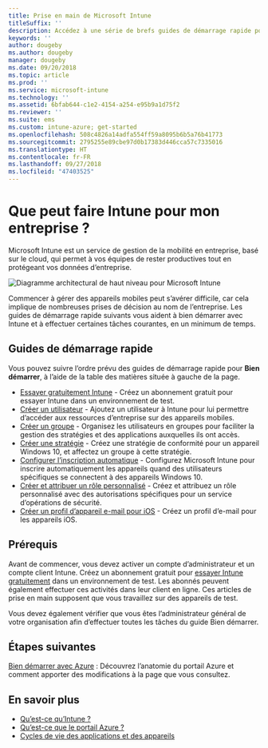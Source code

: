 ```yaml
---
title: Prise en main de Microsoft Intune
titleSuffix: ''
description: Accédez à une série de brefs guides de démarrage rapide pour découvrir Intune.
keywords: ''
author: dougeby
ms.author: dougeby
manager: dougeby
ms.date: 09/20/2018
ms.topic: article
ms.prod: ''
ms.service: microsoft-intune
ms.technology: ''
ms.assetid: 6bfab644-c1e2-4154-a254-e95b9a1d75f2
ms.reviewer: ''
ms.suite: ems
ms.custom: intune-azure; get-started
ms.openlocfilehash: 508c4826a14adfa554ff59a8095b6b5a76b41773
ms.sourcegitcommit: 2795255e89cbe97d0b17383d446cca57c7335016
ms.translationtype: HT
ms.contentlocale: fr-FR
ms.lasthandoff: 09/27/2018
ms.locfileid: "47403525"
---
```

# <a name="what-can-intune-do-for-my-company"></a>Que peut faire Intune pour mon entreprise ?
Microsoft Intune est un service de gestion de la mobilité en entreprise, basé sur le cloud, qui permet à vos équipes de rester productives tout en protégeant vos données d’entreprise.

![Diagramme architectural de haut niveau pour Microsoft Intune](/intune/media/intunearchitecture.svg)

Commencer à gérer des appareils mobiles peut s’avérer difficile, car cela implique de nombreuses prises de décision au nom de l’entreprise. Les guides de démarrage rapide suivants vous aident à bien démarrer avec Intune et à effectuer certaines tâches courantes, en un minimum de temps.

## <a name="quickstarts"></a>Guides de démarrage rapide

Vous pouvez suivre l’ordre prévu des guides de démarrage rapide pour __Bien démarrer__, à l’aide de la table des matières située à gauche de la page.

- [Essayer gratuitement Intune](free-trial-sign-up.md) - Créez un abonnement gratuit pour essayer Intune dans un environnement de test.    
- [Créer un utilisateur](quickstart-create-user.md) - Ajoutez un utilisateur à Intune pour lui permettre d’accéder aux ressources d’entreprise sur des appareils mobiles.
- [Créer un groupe](quickstart-create-group.md) - Organisez les utilisateurs en groupes pour faciliter la gestion des stratégies et des applications auxquelles ils ont accès.
- [Créer une stratégie](quickstart-create-policy.md) - Créez une stratégie de conformité pour un appareil Windows 10, et affectez un groupe à cette stratégie.
- [Configurer l’inscription automatique](quickstart-setup-auto-enrollment.md) - Configurez Microsoft Intune pour inscrire automatiquement les appareils quand des utilisateurs spécifiques se connectent à des appareils Windows 10.
- [Créer et attribuer un rôle personnalisé](quickstart-create-custom-role.md) - Créez et attribuez un rôle personnalisé avec des autorisations spécifiques pour un service d’opérations de sécurité. 
- [Créer un profil d’appareil e-mail pour iOS](quickstart-email-profile.md) - Créez un profil d’e-mail pour les appareils iOS.
<!--  [Add and assign apps](get-started-apps.md) - Add and assign apps to devices -->
## <a name="prerequisites"></a>Prérequis

Avant de commencer, vous devez activer un compte d’administrateur et un compte client Intune. Créez un abonnement gratuit pour [essayer Intune gratuitement](free-trial-sign-up.md) dans un environnement de test. Les abonnés peuvent également effectuer ces activités dans leur client en ligne. Ces articles de prise en main supposent que vous travaillez sur des appareils de test.

Vous devez également vérifier que vous êtes l’administrateur général de votre organisation afin d’effectuer toutes les tâches du guide Bien démarrer.

## <a name="next-steps"></a>Étapes suivantes

[Bien démarrer avec Azure](get-started-azure.md) : Découvrez l’anatomie du portail Azure et comment apporter des modifications à la page que vous consultez.

## <a name="learn-more"></a>En savoir plus

* [Qu’est-ce qu’Intune ?](introduction-intune.md)
* [Qu’est-ce que le portail Azure ?](what-is-intune.md)
* [Cycles de vie des applications et des appareils](introduction-device-app-lifecycles.md)